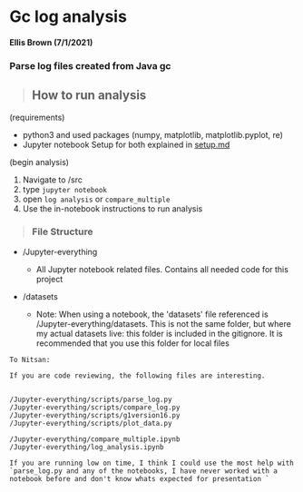 # Gc log analysis
#### Ellis Brown (7/1/2021)


### Parse log files created from Java gc

> ## How to run analysis
(requirements)
- python3 and used packages (numpy, matplotlib, matplotlib.pyplot, re)
- Jupyter notebook
Setup for both explained in [setup.md](./setup.md)

(begin analysis)           
1. Navigate to /src
2. type  `jupyter notebook`
3. open ``log analysis`` or ``compare_multiple``
4. Use the in-notebook instructions to run analysis

> ### File Structure

- /Jupyter-everything
    - All Jupyter notebook related files. Contains all needed code for this project

- /datasets
   
    - Note: When using a notebook, the 'datasets' file referenced is /Jupyter-everything/datasets. This is not the same folder, but where my actual datasets live: this folder is included in the gitignore. It is recommended that you use this folder for local files

>
    To Nitsan: 

    If you are code reviewing, the following files are interesting.


    /Jupyter-everything/scripts/parse_log.py
    /Jupyter-everything/scripts/compare_log.py
    /Jupyter-everything/scripts/g1version16.py
    /Jupyter-everything/scripts/plot_data.py

    /Jupyter-everything/compare_multiple.ipynb
    /Jupyter-everything/log_analysis.ipynb

    If you are running low on time, I think I could use the most help with `parse_log.py and any of the notebooks, I have never worked with a notebook before and don't know whats expected for presentation `
